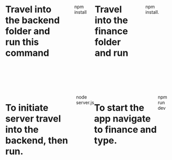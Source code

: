 <div style="display: flex; justify-content: center;">

<h1>Travel into the backend folder and run this command</h1>

<p style="padding: 5%;">npm install</p>


<h1>Travel into the finance folder and run</h1>

<p style="padding: 5%;">npm install.</p>

</div>

<br><br><br>

<div style="display: flex; justify-content: center;">

<h1>To initiate server travel into the backend, then run.</h1>

<p stlye="padding: 5%;">node server.js</p>


<h1>To start the app navigate to finance and type.</h1>

<p stlye="padding: 5%;">npm run dev</p>

</div>